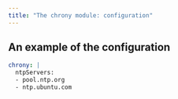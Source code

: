 ```yaml
---
title: "The chrony module: configuration"
---
```


<!-- SCHEMA -->

## An example of the configuration

```yaml
chrony: |
  ntpServers:
  - pool.ntp.org
  - ntp.ubuntu.com
```
